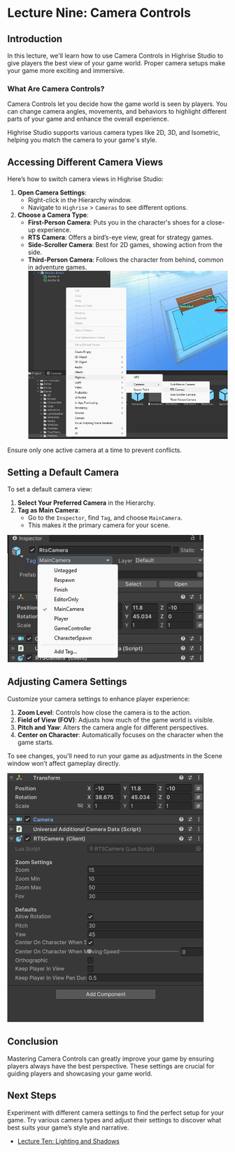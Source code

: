 # Lecture Nine: Camera Controls

## Introduction

In this lecture, we'll learn how to use Camera Controls in Highrise Studio to give players the best view of your game world. Proper camera setups make your game more exciting and immersive.

### What Are Camera Controls?

Camera Controls let you decide how the game world is seen by players. You can change camera angles, movements, and behaviors to highlight different parts of your game and enhance the overall experience.

<Note type="info">
Highrise Studio supports various camera types like 2D, 3D, and Isometric, helping you match the camera to your game's style.
</Note>

## Accessing Different Camera Views

Here’s how to switch camera views in Highrise Studio:

1. **Open Camera Settings**:
   - Right-click in the Hierarchy window.
   - Navigate to `Highrise` > `Cameras` to see different options.
2. **Choose a Camera Type**:
   - **First-Person Camera**: Puts you in the character's shoes for a close-up experience.
   - **RTS Camera**: Offers a bird’s-eye view, great for strategy games.
   - **Side-Scroller Camera**: Best for 2D games, showing action from the side.
   - **Third-Person Camera**: Follows the character from behind, common in adventure games.
  ![Camera Types](/assets/learn/guides/studio/Lectures/camera-types.png)

<Note type="warning">
Ensure only one active camera at a time to prevent conflicts.
</Note>

## Setting a Default Camera

To set a default camera view:

1. **Select Your Preferred Camera** in the Hierarchy.
2. **Tag as Main Camera**:
   - Go to the `Inspector`, find `Tag`, and choose `MainCamera`.
   - This makes it the primary camera for your scene.

![Main Camera Tag](/assets/learn/guides/studio/Lectures/maincamera-tag.png)

## Adjusting Camera Settings

Customize your camera settings to enhance player experience:

1. **Zoom Level**: Controls how close the camera is to the action.
2. **Field of View (FOV)**: Adjusts how much of the game world is visible.
3. **Pitch and Yaw**: Alters the camera angle for different perspectives.
4. **Center on Character**: Automatically focuses on the character when the game starts.

<Note type="info">
To see changes, you'll need to run your game as adjustments in the Scene window won’t affect gameplay directly.
</Note>

![Camera Settings](/assets/learn/guides/studio/Lectures/camera-settings.png)

## Conclusion

Mastering Camera Controls can greatly improve your game by ensuring players always have the best perspective. These settings are crucial for guiding players and showcasing your game world.

## Next Steps

Experiment with different camera settings to find the perfect setup for your game. Try various camera types and adjust their settings to discover what best suits your game’s style and narrative.

- [Lecture Ten: Lighting and Shadows](https://create.highrise.game/learn/studio/basics/beginner-guide/lecture-ten/lecture-overview)